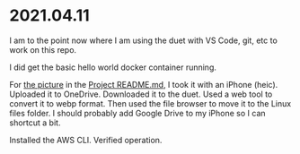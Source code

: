 # 2021.04.11

I am to the point now where I am using the duet with VS Code, git, etc to work on this repo.  

I did get the basic hello world docker container running.

For [the picture](../lenovo-duet-scaled.webp) in the [Project README.md](../README.md), I took it with an iPhone (heic).  Uploaded it to OneDrive.  Downloaded it to the duet.  Used a web tool to convert it to webp format.  Then used the file browser to move it to the Linux files folder.  I should probably add Google Drive to my iPhone so I can shortcut a bit.

Installed the AWS CLI.  Verified operation.
